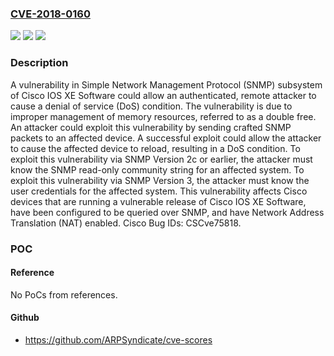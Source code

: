 ### [CVE-2018-0160](https://cve.mitre.org/cgi-bin/cvename.cgi?name=CVE-2018-0160)
![](https://img.shields.io/static/v1?label=Product&message=Cisco%20IOS%20XE&color=blue)
![](https://img.shields.io/static/v1?label=Version&message=n%2Fa&color=blue)
![](https://img.shields.io/static/v1?label=Vulnerability&message=CWE-415&color=brighgreen)

### Description

A vulnerability in Simple Network Management Protocol (SNMP) subsystem of Cisco IOS XE Software could allow an authenticated, remote attacker to cause a denial of service (DoS) condition. The vulnerability is due to improper management of memory resources, referred to as a double free. An attacker could exploit this vulnerability by sending crafted SNMP packets to an affected device. A successful exploit could allow the attacker to cause the affected device to reload, resulting in a DoS condition. To exploit this vulnerability via SNMP Version 2c or earlier, the attacker must know the SNMP read-only community string for an affected system. To exploit this vulnerability via SNMP Version 3, the attacker must know the user credentials for the affected system. This vulnerability affects Cisco devices that are running a vulnerable release of Cisco IOS XE Software, have been configured to be queried over SNMP, and have Network Address Translation (NAT) enabled. Cisco Bug IDs: CSCve75818.

### POC

#### Reference
No PoCs from references.

#### Github
- https://github.com/ARPSyndicate/cve-scores

